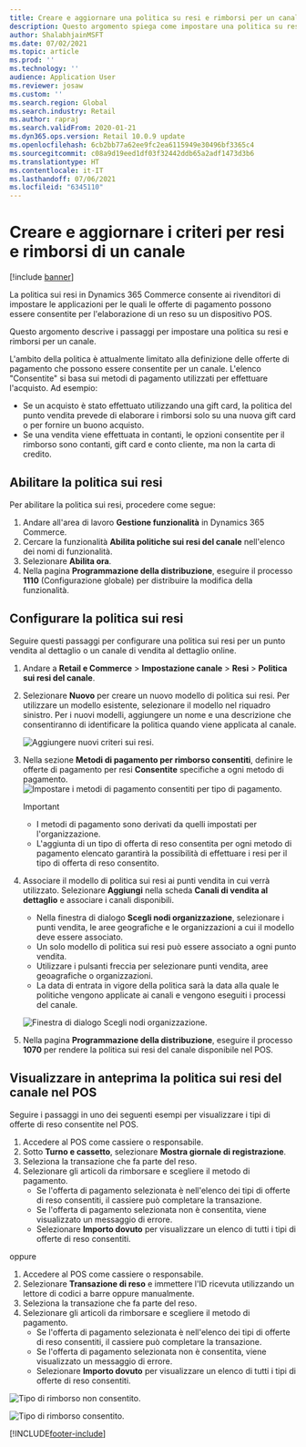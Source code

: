 ```yaml
---
title: Creare e aggiornare una politica su resi e rimborsi per un canale
description: Questo argomento spiega come impostare una politica su resi e rimborsi per un canale.
author: ShalabhjainMSFT
ms.date: 07/02/2021
ms.topic: article
ms.prod: ''
ms.technology: ''
audience: Application User
ms.reviewer: josaw
ms.custom: ''
ms.search.region: Global
ms.search.industry: Retail
ms.author: rapraj
ms.search.validFrom: 2020-01-21
ms.dyn365.ops.version: Retail 10.0.9 update
ms.openlocfilehash: 6cb2bb77a62ee9fc2ea6115949e30496bf3365c4
ms.sourcegitcommit: c08a9d19eed1df03f32442ddb65a2adf1473d3b6
ms.translationtype: HT
ms.contentlocale: it-IT
ms.lasthandoff: 07/06/2021
ms.locfileid: "6345110"
---
```

# <a name="create-and-update-a-returns-and-refunds-policy-for-a-channel"></a>Creare e aggiornare i criteri per resi e rimborsi di un canale

[!include [banner](includes/banner.md)]

La politica sui resi in Dynamics 365 Commerce consente ai rivenditori di impostare le applicazioni per le quali le offerte di pagamento possono essere consentite per l'elaborazione di un reso su un dispositivo POS.  

Questo argomento descrive i passaggi per impostare una politica su resi e rimborsi per un canale.

L'ambito della politica è attualmente limitato alla definizione delle offerte di pagamento che possono essere consentite per un canale. L'elenco "Consentite" si basa sui metodi di pagamento utilizzati per effettuare l'acquisto. Ad esempio:

- Se un acquisto è stato effettuato utilizzando una gift card, la politica del punto vendita prevede di elaborare i rimborsi solo su una nuova gift card o per fornire un buono acquisto. 
- Se una vendita viene effettuata in contanti, le opzioni consentite per il rimborso sono contanti, gift card e conto cliente, ma non la carta di credito. 

## <a name="enable-return-policy"></a>Abilitare la politica sui resi

Per abilitare la politica sui resi, procedere come segue:

1. Andare all'area di lavoro **Gestione funzionalità** in Dynamics 365 Commerce.
1. Cercare la funzionalità **Abilita politiche sui resi del canale** nell'elenco dei nomi di funzionalità.
1. Selezionare **Abilita ora**.
1. Nella pagina **Programmazione della distribuzione**, eseguire il processo **1110** (Configurazione globale) per distribuire la modifica della funzionalità. 

## <a name="configure-return-policy"></a>Configurare la politica sui resi

Seguire questi passaggi per configurare una politica sui resi per un punto vendita al dettaglio o un canale di vendita al dettaglio online.

1. Andare a **Retail e Commerce** \> **Impostazione canale** \> **Resi** \> **Politica sui resi del canale**.

1. Selezionare **Nuovo** per creare un nuovo modello di politica sui resi. Per utilizzare un modello esistente, selezionare il modello nel riquadro sinistro. Per i nuovi modelli, aggiungere un nome e una descrizione che consentiranno di identificare la politica quando viene applicata al canale.

   ![Aggiungere nuovi criteri sui resi.](media/Return-policy-page1.png)
     
   
1. Nella sezione **Metodi di pagamento per rimborso consentiti**, definire le offerte di pagamento per resi **Consentite** specifiche a ogni metodo di pagamento.
   ![Impostare i metodi di pagamento consentiti per tipo di pagamento.](media/Return-policy-page2.png)
   
    > [!IMPORTANT]
    > - I metodi di pagamento sono derivati da quelli impostati per l'organizzazione.
    > - L'aggiunta di un tipo di offerta di reso consentita per ogni metodo di pagamento elencato garantirà la possibilità di effettuare i resi per il tipo di offerta di reso consentito.
    
1. Associare il modello di politica sui resi ai punti vendita in cui verrà utilizzato. Selezionare **Aggiungi** nella scheda **Canali di vendita al dettaglio** e associare i canali disponibili. 

    - Nella finestra di dialogo **Scegli nodi organizzazione**, selezionare i punti vendita, le aree geografiche e le organizzazioni a cui il modello deve essere associato.
    - Un solo modello di politica sui resi può essere associato a ogni punto vendita.
    - Utilizzare i pulsanti freccia per selezionare punti vendita, aree geoagrafiche o organizzazioni.
    - La data di entrata in vigore della politica sarà la data alla quale le politiche vengono applicate ai canali e vengono eseguiti i processi del canale. 

    ![Finestra di dialogo Scegli nodi organizzazione.](media/Return-policy-page3.png)

1. Nella pagina **Programmazione della distribuzione**, eseguire il processo **1070** per rendere la politica sui resi del canale disponibile nel POS.

## <a name="preview-the-channel-return-policy-in-the-pos"></a>Visualizzare in anteprima la politica sui resi del canale nel POS

Seguire i passaggi in uno dei seguenti esempi per visualizzare i tipi di offerte di reso consentite nel POS.

1. Accedere al POS come cassiere o responsabile.
1. Sotto **Turno e cassetto**, selezionare **Mostra giornale di registrazione**.
1. Seleziona la transazione che fa parte del reso. 
1. Selezionare gli articoli da rimborsare e scegliere il metodo di pagamento.  
    - Se l'offerta di pagamento selezionata è nell'elenco dei tipi di offerte di reso consentiti, il cassiere può completare la transazione.
    - Se l'offerta di pagamento selezionata non è consentita, viene visualizzato un messaggio di errore.
    - Selezionare **Importo dovuto** per visualizzare un elenco di tutti i tipi di offerte di reso consentiti.

oppure

1. Accedere al POS come cassiere o responsabile.
1. Selezionare **Transazione di reso** e immettere l'ID ricevuta utilizzando un lettore di codici a barre oppure manualmente. 
1. Seleziona la transazione che fa parte del reso. 
1. Selezionare gli articoli da rimborsare e scegliere il metodo di pagamento.  
    - Se l'offerta di pagamento selezionata è nell'elenco dei tipi di offerte di reso consentiti, il cassiere può completare la transazione.
    - Se l'offerta di pagamento selezionata non è consentita, viene visualizzato un messaggio di errore.
    - Selezionare **Importo dovuto** per visualizzare un elenco di tutti i tipi di offerte di reso consentiti.

![Tipo di rimborso non consentito.](media/Return-policy-page6.png)



![Tipo di rimborso consentito.](media/Return-policy-page5.png)


[!INCLUDE[footer-include](../includes/footer-banner.md)]
